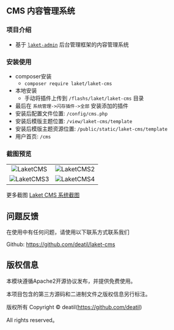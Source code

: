 ## CMS 内容管理系统


### 项目介绍

*  基于 [`laket-admin`](https://github.com/deatil/laket-admin) 后台管理框架的内容管理系统


### 安装使用

*  composer安装
    * `composer require laket/laket-cms`
*  本地安装
    *  手动将插件上传到 `/flashs/laket/laket-cms` 目录
*  最后在 `系统管理->闪存插件->全部` 安装添加的插件
*  安装后配置文件位置: `/config/cms.php`
*  安装后模版主题位置: `/view/laket-cms/template`
*  安装后模版主题资源位置: `/public/static/laket-cms/template`
*  用户首页: `/cms`


### 截图预览

<table>
    <tr>
        <td width="50%">
            <center>
                <img alt="LaketCMS" src="https://github.com/deatil/laket-cms/assets/24578855/93ca82c8-7409-442c-960f-3859c8908aa9" />
            </center>
        </td>
        <td width="50%">
            <center>
                <img alt="LaketCMS2" src="https://github.com/deatil/laket-cms/assets/24578855/a50255f0-9311-4d8f-a32c-8db073902888" />
            </center>
        </td>
    </tr>
    <tr>
        <td width="50%">
            <center>
                <img alt="LaketCMS3" src="https://github.com/deatil/laket-cms/assets/24578855/583a01da-237c-42e3-8895-68ad13410084" />
            </center>
        </td>
        <td width="50%">
            <center>
                <img alt="LaketCMS4" src="https://github.com/deatil/laket-cms/assets/24578855/6b4f898c-c5fa-4098-bd9b-72b26c6497e5" />
            </center>
        </td>
    </tr>
</table>

更多截图 
[Laket CMS 系统截图](https://github.com/deatil/laket-cms/issues/1)


## 问题反馈

在使用中有任何问题，请使用以下联系方式联系我们

Github: https://github.com/deatil/laket-cms


## 版权信息

本模块遵循Apache2开源协议发布，并提供免费使用。

本项目包含的第三方源码和二进制文件之版权信息另行标注。

版权所有 Copyright © deatil(https://github.com/deatil)

All rights reserved。
